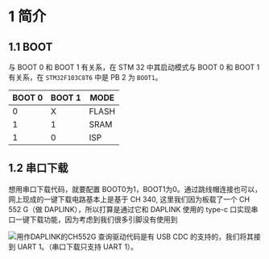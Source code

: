 # 1 简介
## 1.1 BOOT
与 BOOT 0 和 BOOT 1 有关系，在 STM 32 中其启动模式与 BOOT 0 和 BOOT 1 有关系，在 `STM32F103C8T6` 中是 PB 2 为 `BOOT1`。

| BOOT 0 | BOOT 1 | MODE  |
| ------ | ------ | ----- |
| 0      | X      | FLASH |
| 1      | 1      | SRAM  |
| 1      | 0      | ISP   |
## 1.2 串口下载
想用串口下载代码，就要配置 BOOT0为1，BOOT1为0。通过跳线帽连接也可以，网上现成的一键下载电路基本上是基于 CH 340, 这里我们因为板载了一个 CH 552 G（做 DAPLINK），所以打算是通过它和 DAPLINK 使用的 type-c 口实现串口一键下载功能，因为考虑到我们很多引脚没有使用到

![用作DAPLINK的CH552G](https://pic4.zhimg.com/80/v2-5f595bdf88ee5550bab79eff50488d76.png)
查询驱动代码是有 USB CDC 的支持的，我们将其接到 UART 1。（串口下载只支持 UART 1）。